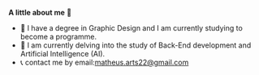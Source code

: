 **A little about me** 👋

- 🔭 I have a degree in Graphic Design and I am currently studying to become a programme.
- 🌱 I am currently delving into the study of Back-End development and Artificial Intelligence (AI).
- 📞 contact me by email:matheus.arts22@gmail.com

